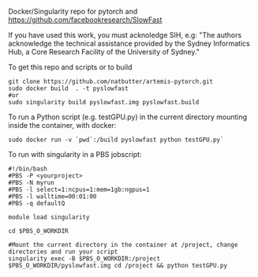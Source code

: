 Docker/Singularity repo for pytorch and https://github.com/facebookresearch/SlowFast

If you have used this work, you must acknoledge SIH, e.g:
"The authors acknowledge the technical assistance provided by the Sydney Informatics Hub, a Core Research Facility of the University of Sydney."


To get this repo and scripts or to build
```
git clone https://github.com/natbutter/artemis-pytorch.git
sudo docker build  . -t pyslowfast 
#or
sudo singularity build pyslowfast.img pyslowfast.build
```

To run a Python script (e.g. testGPU.py) in the current directory mounting inside the container, with docker:
```
sudo docker run -v `pwd`:/build pyslowfast python testGPU.py`
```


To run with singularity in a PBS jobscript:
```
#!/bin/bash
#PBS -P <yourproject> 
#PBS -N myrun 
#PBS -l select=1:ncpus=1:mem=1gb:ngpus=1
#PBS -l walltime=00:01:00
#PBS -q defaultQ

module load singularity

cd $PBS_O_WORKDIR

#Mount the current directory in the container at /project, change directories and run your script
singularity exec -B $PBS_O_WORKDIR:/project $PBS_O_WORKDIR/pyslowfast.img cd /project && python testGPU.py 
```
 
